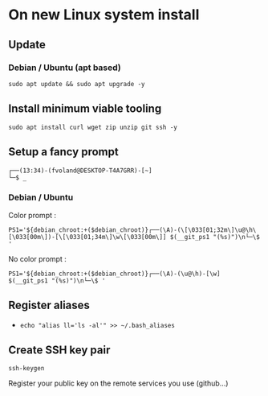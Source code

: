 # On new Linux system install

## Update
### Debian / Ubuntu (apt based)
`sudo apt update && sudo apt upgrade -y`

## Install minimum viable tooling
`sudo apt install curl wget zip unzip git ssh -y`

## Setup a fancy prompt
```
┌──(13:34)-(fvoland@DESKTOP-T4A7GRR)-[~]
└─$ _
```
### Debian / Ubuntu
Color prompt :

`PS1='${debian_chroot:+($debian_chroot)}┌──(\A)-(\[\033[01;32m\]\u@\h\[\033[00m\])-[\[\033[01;34m\]\w\[\033[00m\]] $(__git_ps1 "(%s)")\n└─\$ '`

No color prompt :

`PS1='${debian_chroot:+($debian_chroot)}┌──(\A)-(\u@\h)-[\w] $(__git_ps1 "(%s)")\n└─\$ '`

## Register aliases
- `echo "alias ll='ls -al'" >> ~/.bash_aliases`

## Create SSH key pair

`ssh-keygen`

Register your public key on the remote services you use (github...)

